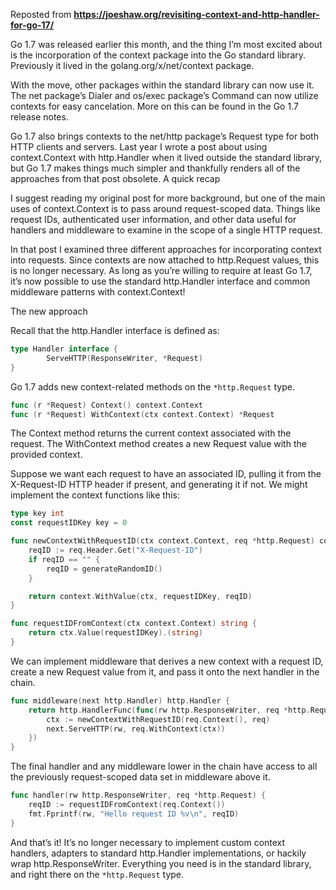 Reposted from **https://joeshaw.org/revisiting-context-and-http-handler-for-go-17/**

Go 1.7 was released earlier this month, and the thing I’m most excited about is the incorporation of the context package into the Go standard library. Previously it lived in the golang.org/x/net/context package.

With the move, other packages within the standard library can now use it. The net package’s Dialer and os/exec package’s Command can now utilize contexts for easy cancelation. More on this can be found in the Go 1.7 release notes.

Go 1.7 also brings contexts to the net/http package’s Request type for both HTTP clients and servers. Last year I wrote a post about using context.Context with http.Handler when it lived outside the standard library, but Go 1.7 makes things much simpler and thankfully renders all of the approaches from that post obsolete.
A quick recap

I suggest reading my original post for more background, but one of the main uses of context.Context is to pass around request-scoped data. Things like request IDs, authenticated user information, and other data useful for handlers and middleware to examine in the scope of a single HTTP request.

In that post I examined three different approaches for incorporating context into requests. Since contexts are now attached to http.Request values, this is no longer necessary. As long as you’re willing to require at least Go 1.7, it’s now possible to use the standard http.Handler interface and common middleware patterns with context.Context!

The new approach

Recall that the http.Handler interface is defined as:

```go
type Handler interface {
        ServeHTTP(ResponseWriter, *Request)
}
```

Go 1.7 adds new context-related methods on the ```*http.Request``` type.

```go
func (r *Request) Context() context.Context
func (r *Request) WithContext(ctx context.Context) *Request
```

The Context method returns the current context associated with the request. The WithContext method creates a new Request value with the provided context.

Suppose we want each request to have an associated ID, pulling it from the X-Request-ID HTTP header if present, and generating it if not. We might implement the context functions like this:

```go
type key int
const requestIDKey key = 0

func newContextWithRequestID(ctx context.Context, req *http.Request) context.Context {
    reqID := req.Header.Get("X-Request-ID")
    if reqID == "" {
        reqID = generateRandomID()
    }

    return context.WithValue(ctx, requestIDKey, reqID)
}

func requestIDFromContext(ctx context.Context) string {
    return ctx.Value(requestIDKey).(string)
}
```

We can implement middleware that derives a new context with a request ID, create a new Request value from it, and pass it onto the next handler in the chain.

```go
func middleware(next http.Handler) http.Handler {
    return http.HandlerFunc(func(rw http.ResponseWriter, req *http.Request) {
        ctx := newContextWithRequestID(req.Context(), req)
        next.ServeHTTP(rw, req.WithContext(ctx))
    })
}
```

The final handler and any middleware lower in the chain have access to all the previously request-scoped data set in middleware above it.

```go
func handler(rw http.ResponseWriter, req *http.Request) {
    reqID := requestIDFromContext(req.Context())
    fmt.Fprintf(rw, "Hello request ID %v\n", reqID)
}
```
And that’s it! It’s no longer necessary to implement custom context handlers, adapters to standard http.Handler implementations, or hackily wrap http.ResponseWriter. Everything you need is in the standard library, and right there on the ```*http.Request``` type.
